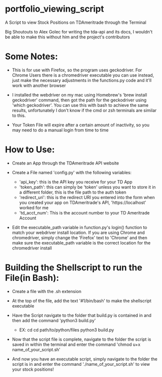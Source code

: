 # portfolio_viewing_script
A Script to view Stock Positions on TDAmeritrade through the Terminal

Big Shoutouts to Alex Golec for writing the tda-api and its docs, I wouldn't be able to make this without him and the project's contributors

# Some Notes:
- This is for use with Firefox, so the program uses geckodriver. For Chrome Users there is a chromedriver executable you can use instead, just make the necessary adjustments in the functions.py code and it'll work with another browser
	
- I installed the webdriver on my mac using Homebrew's 'brew install geckodriver' command, then got the path for the geckodriver using 'which geckodriver'. You can use this with bash to achieve the same results, unfortunately I don't know if the cmd or zsh terminals are similar to this.
	
- Your Token File will expire after a certain amount of inactivity, so you may need to do a manual login from time to time

# How to Use:
- Create an App through the TDAmeritrade API website
	
- Create a File named 'config.py' with the following variables:
	- 'api_key': this is the API key you receive for your TD App
	- 'token_path': this can simply be 'token' unless you want to store it in a different folder, this is the file path to the auth token
	- 'redirect_uri': this is the redirect URI you entered into the form when you created your app on TDAmeritrade's API, 'https://localhost' worked for me
	- 'td_acct_num': This is the account number to your TD Ameritrade Account
		
- Edit the executable_path variable in function.py's login() function to match your webdriver install location. If you are using Chrome and chromedriver, simply change the 'Firefox' text to 'Chrome' and then make sure the executable_path variable is the correct location for the chromedriver install
	
# Building the Shellscript to run the File(in Bash):
- Create a file with the .sh extension
	
- At the top of the file, add the text '#1/bin/bash' to make the shellscript executable
	
- Have the Script navigate to the folder that build.py is contained in and then add the command 'python3 build.py'
	- EX:
		cd
		cd path/to/python/files
		python3 build.py

- Now that the script file is complete, navigate to the folder the script is saved in within the terminal and enter the command 'chmod u+x name_of_your_script.sh'
	
- And now you have an executable script, simply navigate to the folder the script is in and enter the command './name_of_your_script.sh' to view your stock positions!
